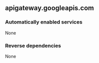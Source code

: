 ## apigateway.googleapis.com

### Automatically enabled services

None

### Reverse dependencies

None
